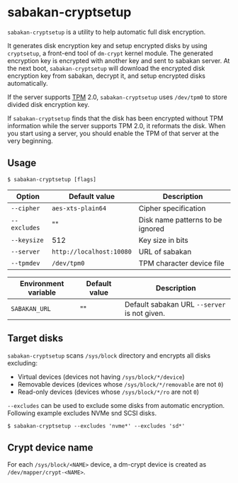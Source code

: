 sabakan-cryptsetup
==================

`sabakan-cryptsetup` is a utility to help automatic full disk encryption.

It generates disk encryption key and setup encrypted disks by using `cryptsetup`,
a front-end tool of `dm-crypt` kernel module.
The generated encryption key is encrypted with another key and sent to sabakan server.
At the next boot, `sabakan-cryptsetup` will download the encrypted disk encryption key
from sabakan, decrypt it, and setup encrypted disks automatically.

If the server supports [TPM] 2.0, `sabakan-cryptsetup` uses `/dev/tpm0`
to store divided disk encryption key.

If `sabakan-cryptsetup` finds that the disk has been encrypted without TPM information
while the server supports TPM 2.0, it reformats the disk.
When you start using a server, you should enable the TPM of that server at the very beginning.

Usage
-----

```console
$ sabakan-cryptsetup [flags]
```

| Option       | Default value            | Description                      |
| ------------ | ------------------------ | -------------------------------- |
| `--cipher`   | `aes-xts-plain64`        | Cipher specification             |
| `--excludes` | ""                       | Disk name patterns to be ignored |
| `--keysize`  | 512                      | Key size in bits                 |
| `--server`   | `http://localhost:10080` | URL of sabakan                   |
| `--tpmdev`   | `/dev/tpm0`              | TPM character device file        |

| Environment variable | Default value | Description                                  |
| -------------------- | ------------- | -------------------------------------------- |
| `SABAKAN_URL`        | ""            | Default sabakan URL `--server` is not given. |

Target disks
------------

`sabakan-cryptsetup` scans `/sys/block` directory and encrypts all disks excluding:

* Virtual devices (devices not having `/sys/block/*/device`)
* Removable devices (devices whose `/sys/block/*/removable` are not `0`)
* Read-only devices (devices whose `/sys/block/*/ro` are not `0`)

`--excludes` can be used to exclude some disks from automatic encryption.
Following example excludes NVMe snd SCSI disks.

```console
$ sabakan-cryptsetup --excludes 'nvme*' --excludes 'sd*'
```

Crypt device name
-----------------

For each `/sys/block/<NAME>` device, a dm-crypt device is created as `/dev/mapper/crypt-<NAME>`.

[TPM]: https://en.wikipedia.org/wiki/Trusted_Computing
